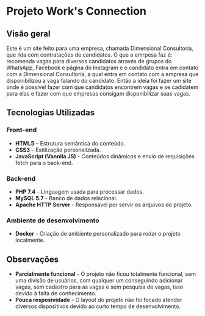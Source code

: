 # Projeto Work's Connection

## Visão geral

Este é um site feito para uma empresa, chamada Dimensional Consultoria, que lida com contratações de candidatos. O que a emrpesa faz é: recomenda vagas para diversos candidatos através de grupos do WhatsApp, Facebook e página do Instagram e o candidato entra em contato com a Dimensional Consultoria, a qual entra em contato com a empresa que disponibilizou a vaga falando do candidato. Então a ideia foi fazer um site onde é possível fazer com que candidatos encontrem vagas e se cadidatem para elas e fazer com que empresas consigam disponibilizar suas vagas.

## Tecnologias Utilizadas

### Front-end

- **HTML5** – Estrutura semântica do conteúdo.
- **CSS3** – Estilização personalizada.
- **JavaScript (Vannila JS)** - Conteúdos dinâmicos e envio de requisições fetch para o back-end.

### Back-end

- **PHP 7.4** - Linguagem usada para processar dados.
- **MySQL 5.7** - Banco de dados relacional.
- **Apache HTTP Server** - Responsável por servir os arquivos do projeto.

### Ambiente de desenvolvimento

- **Docker** - Criação de ambiente personalizado para rodar o projeto localmente.

## Observações

- **Parcialmente funcional** - O projeto não ficou totalmente funcional, sem uma divisão de usuários, com qualquer um conseguindo adicionar vagas, sem cadastro para as vagas e sem pesquisa de vagas, isso devido à falta de conhecimento.
- **Pouca resposividade** - O layout do projeto não foi focado atender diversos dispositivos devido ao curto tempo de desenvolvimento.
